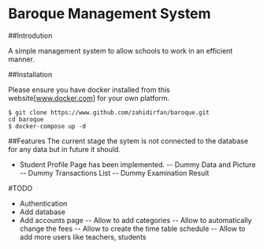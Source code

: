 # Baroque Management System

##Introdution

A simple management system to allow schools to work in an efficient manner. 

##Installation

Please ensure you have docker installed from this website[www.docker.com] for your own platform. 

```
$ git clone https://www.github.com/zahidirfan/baroque.git
cd baroque
$ docker-compose up -d
```

##Features
The current stage the sytem is not connected to the database for any data but in future it should. 
- Student Profile Page has been implemented. 
  -- Dummy Data and Picture
  -- Dummy Transactions List
  -- Dummy Examination Result

#TODO
- Authentication
- Add database 
- Add accounts page
  -- Allow to add categories
  -- Allow to automatically change the fees
  -- Allow to create the time table schedule
  -- Allow to add more users like teachers, students
